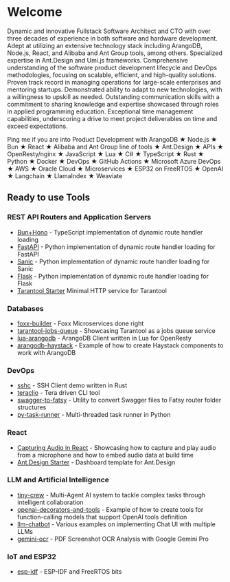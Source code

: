 # Welcome 

Dynamic and innovative Fullstack Software Architect and CTO with over three decades of experience in both software and hardware development. Adept at utilizing an extensive technology stack including ArangoDB, Node.js, React, and Alibaba and Ant Group tools, among others. Specialized expertise in Ant.Design and Umi.js frameworks. Comprehensive understanding of the software product development lifecycle and DevOps methodologies, focusing on scalable, efficient, and high-quality solutions. Proven track record in managing operations for large-scale enterprises and mentoring startups. Demonstrated ability to adapt to new technologies, with a willingness to upskill as needed. Outstanding communication skills with a commitment to sharing knowledge and expertise showcased through roles in applied programming education. Exceptional time management capabilities, underscoring a drive to meet project deliverables on time and exceed expectations.

Ping me if you are into Product Development with ArangoDB ★ Node.js ★ Bun ★ React ★ Alibaba and Ant Group line of tools ★ Ant.Design ★ APIs ★ OpenResty/nginx ★ JavaScript ★ Lua ★ C# ★ TypeScript ★ Rust ★ Python ★ Docker ★ DevOps ★ GitHub Actions ★ Microsoft Azure DevOps ★ AWS ★ Oracle Cloud ★ Microservices ★ ESP32 on FreeRTOS ★ OpenAI ★ Langchain ★ LlamaIndex ★ Weaviate

## Ready to use Tools

### REST API Routers and Application Servers

- [Bun+Hono](https://github.com/skitsanos/bun-dynamic-routes) - TypeScript implementation of dynamic route handler loading
- [FastAPI](https://github.com/skitsanos/fastapi-dynamic-routes) - Python implementation of dynamic route handler loading for FastAPI
- [Sanic](https://github.com/skitsanos/sanic-dynamic-routes) - Python implementation of dynamic route handler loading for Sanic
- [Flask](https://github.com/skitsanos/flask-dynamic-routes) - Python implementation of dynamic route handler loading for Flask
- [Tarantool Starter](https://github.com/skitsanos/tarantool-example) Minimal HTTP service for Tarantool

### Databases

- [foxx-builder](https://github.com/skitsanos/foxx-builder) - Foxx Microservices done right
- [tarantool-jobs-queue](https://github.com/skitsanos/tarantool-jobs-queue) - Showcasing Tarantool as a jobs queue service
- [lua-arangodb](https://github.com/skitsanos/lua-arangodb) - ArangoDB Client written in Lua for OpenResty
- [arangodb-haystack](https://github.com/skitsanos/arangodb-haystack) - Example of how to create Haystack components to work with ArangoDB

### DevOps

- [sshc](https://github.com/skitsanos/sshc) - SSH Client demo written in Rust
- [teraclio](https://github.com/skitsanos/teraclio) - Tera driven CLI tool
- [swagger-to-fatsy](https://github.com/skitsanos/swagger-to-fatsy) - Utility to convert Swagger files to Fatsy router folder structures
- [py-task-runner](https://github.com/skitsanos/py-task-runner/) - Multi-threaded task runner in Python

### React

- [Capturing Audio in React](https://github.com/skitsanos/react-tts) - Showcasing how to capture and play audio from a microphone and how to embed audio data at build time
- [Ant.Design Starter](https://github.com/skitsanos/default-dashboard) - Dashboard template for Ant.Design

### LLM and Artificial Intelligence

- [tiny-crew](https://github.com/skitsanos/tiny-crew) - Multi-Agent AI system to tackle complex tasks through intelligent collaboration
- [openai-decorators-and-tools](https://github.com/skitsanos/openai-decorators-and-tools) - Example of how to create tools for function-calling models that support OpenAI tools definition
- [llm-chatbot](https://github.com/skitsanos/llm-chatbot) - Various examples on implementing Chat UI with multiple LLMs
- [gemini-ocr](https://github.com/skitsanos/gemini-ocr) - PDF Screenshot OCR Analysis with Google Gemini Pro

### IoT and ESP32

- [esp-idf](https://github.com/skitsanos/esp-idf) - ESP-IDF and FreeRTOS bits
